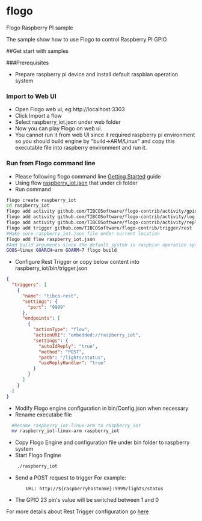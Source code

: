 # flogo
Flogo Raspberry PI sample

The sample show how to use Flogo to control Raspberry PI GPIO

##Get start with samples

###Prerequisites

* Prepare raspberry pi device and install default raspbian operation system

### Import to Web UI
	
* Open Flogo web ui, eg:http://localhost:3303
* Click Import a flow
* Select raspberry_iot.json under web folder
* Now you can play Flogo on web ui.
* You cannot run it from web UI since it required raspberry pi environment so you should build engine by "build->ARM/Linux" and copy this executable file into raspberry environment and run it.

### Run from Flogo command line

* Please following flogo command line [Getting Started](https://github.com/TIBCOSoftware/flogo-cli#getting-started) guide
* Using flow [raspberry_iot.json](https://github.com/TIBCOSoftware/flogo/blob/master/samples/raspberry_iot/cli/raspberry_iot.json) that under cli folder
* Run command

```bash
flogo create raspberry_iot
cd raspberry_iot
flogo add activity github.com/TIBCOSoftware/flogo-contrib/activity/gpio
flogo add activity github.com/TIBCOSoftware/flogo-contrib/activity/log
flogo add activity github.com/TIBCOSoftware/flogo-contrib/activity/reply
flogo add trigger github.com/TIBCOSoftware/flogo-contrib/trigger/rest
#Make sure raspberry_iot.json file under current location
flogo add flow raspberry_iot.json
#Add build arguments since the default system is raspbian operation system
GOOS=linux GOARCH=arm GOARM=7 flogo build

```
	
* Configure Rest Trigger or copy below content into raspberry_iot/bin/trigger.json

```json
{
  "triggers": [
    {
      "name": "tibco-rest",
      "settings": {
        "port": "9999"
      },
      "endpoints": [
        {
          "actionType": "flow",
          "actionURI": "embedded://raspberry_iot",
          "settings": {
            "autoIdReply": "true",
            "method": "POST",
            "path": "/lights/status",
            "useReplyHandler": "true"
          }
        }
      ]
    }
  ]
}
```

* Modify Flogo engine configuration in bin/Config.json when necessary
* Rename executabe file
```bash
  #Rename raspberry_iot-linux-arm to raspberry_iot
  mv raspberry_iot-linux-arm raspberry_iot
```
* Copy Flogo Engine and configuration file under bin folder to raspberry system
* Start Flogo Engine 
```bash
	./raspberry_iot
```
* Send a POST request to trigger
    For example:
    ```
        URL: http://${raspberryhostname}:9999/lights/status
    ```
* The GPIO 23 pin's value will be switched between 1 and 0


For more details about Rest Trigger configuration go [here](https://github.com/TIBCOSoftware/flogo-contrib/tree/master/trigger/rest#example-configurations)